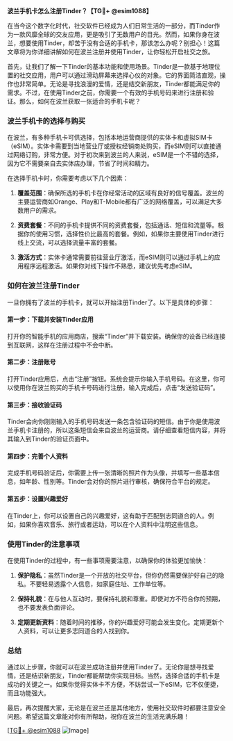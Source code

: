 **波兰手机卡怎么注册Tinder？【TG💪+ @esim1088】**

在当今这个数字化时代，社交软件已经成为人们日常生活的一部分，而Tinder作为一款风靡全球的交友应用，更是吸引了无数用户的目光。然而，如果你身在波兰，想要使用Tinder，却苦于没有合适的手机卡，那该怎么办呢？别担心！这篇文章将为你详细讲解如何在波兰注册并使用Tinder，让你轻松开启社交之旅。

首先，让我们了解一下Tinder的基本功能和使用场景。Tinder是一款基于地理位置的社交应用，用户可以通过滑动屏幕来选择心仪的对象。它的界面简洁直观，操作也非常简单。无论是寻找浪漫的爱情，还是结交新朋友，Tinder都能满足你的需求。不过，在使用Tinder之前，你需要一个有效的手机号码来进行注册和验证。那么，如何在波兰获取一张适合的手机卡呢？

### 波兰手机卡的选择与购买

在波兰，有多种手机卡可供选择，包括本地运营商提供的实体卡和虚拟SIM卡（eSIM）。实体卡需要到当地营业厅或授权经销商处购买，而eSIM则可以直接通过网络订购，非常方便。对于初次来到波兰的人来说，eSIM是一个不错的选择，因为它不需要亲自去实体店办理，节省了时间和精力。

在选择手机卡时，你需要考虑以下几个因素：

1. **覆盖范围**：确保所选的手机卡在你经常活动的区域有良好的信号覆盖。波兰的主要运营商如Orange、Play和T-Mobile都有广泛的网络覆盖，可以满足大多数用户的需求。
   
2. **资费套餐**：不同的手机卡提供不同的资费套餐，包括通话、短信和流量等。根据你的使用习惯，选择性价比最高的套餐。例如，如果你主要使用Tinder进行线上交流，可以选择流量丰富的套餐。

3. **激活方式**：实体卡通常需要前往营业厅激活，而eSIM则可以通过手机上的应用程序远程激活。如果你对线下操作不熟悉，建议优先考虑eSIM。

### 如何在波兰注册Tinder

一旦你拥有了波兰的手机卡，就可以开始注册Tinder了。以下是具体的步骤：

#### 第一步：下载并安装Tinder应用

打开你的智能手机的应用商店，搜索“Tinder”并下载安装。确保你的设备已经连接到互联网，这样在注册过程中不会中断。

#### 第二步：注册账号

打开Tinder应用后，点击“注册”按钮。系统会提示你输入手机号码。在这里，你可以使用你在波兰购买的手机卡号码进行注册。输入完成后，点击“发送验证码”。

#### 第三步：接收验证码

Tinder会向你刚刚输入的手机号码发送一条包含验证码的短信。由于你是使用波兰手机卡注册的，所以这条短信会来自波兰的运营商。请仔细查看短信内容，并将其输入到Tinder的验证页面中。

#### 第四步：完善个人资料

完成手机号码验证后，你需要上传一张清晰的照片作为头像，并填写一些基本信息，如年龄、性别等。Tinder会对你的照片进行审核，确保符合平台的规定。

#### 第五步：设置兴趣爱好

在Tinder上，你可以设置自己的兴趣爱好，这有助于匹配到志同道合的人。例如，如果你喜欢音乐、旅行或者运动，可以在个人资料中注明这些信息。

### 使用Tinder的注意事项

在使用Tinder的过程中，有一些事项需要注意，以确保你的体验更加愉快：

1. **保护隐私**：虽然Tinder是一个开放的社交平台，但你仍然需要保护好自己的隐私。不要轻易透露个人信息，如家庭住址、工作单位等。

2. **保持礼貌**：在与他人互动时，要保持礼貌和尊重。即使对方不符合你的预期，也不要发表负面评论。

3. **定期更新资料**：随着时间的推移，你的兴趣爱好可能会发生变化。定期更新个人资料，可以让更多志同道合的人找到你。

### 总结

通过以上步骤，你就可以在波兰成功注册并使用Tinder了。无论你是想寻找爱情，还是结识新朋友，Tinder都能帮助你实现目标。当然，选择合适的手机卡是成功的关键之一。如果你觉得实体卡不方便，不妨尝试一下eSIM，它不仅便捷，而且功能强大。

最后，再次提醒大家，无论是在波兰还是其他地方，使用社交软件时都要注意安全问题。希望这篇文章能对你有所帮助，祝你在波兰的生活充满乐趣！

[[TG💪+ @esim1088](https://t.me/s/esim1088) ![Image](https://i.postimg.cc/4NQfJmqS/Snipaste-2025-05-13-00-14-12.png)]